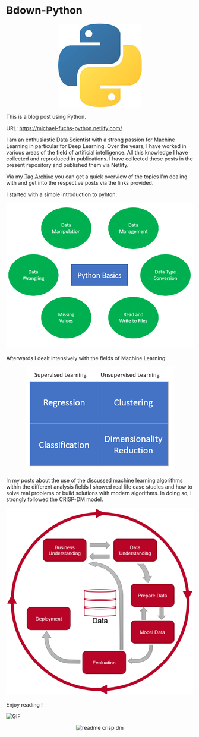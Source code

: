 # Bdown-Python

<p align="center">
  <img src="https://github.com/MFuchs1989/Bdown-Python/blob/master/static/images/Python.jpg?raw=true" alt="python"/>
</p>

This is a blog post using Python.

URL: https://michael-fuchs-python.netlify.com/

I am an enthusiastic Data Scientist with a strong passion for Machine Learning in particular for Deep Learning.
Over the years, I have worked in various areas of the field of artificial intelligence. 
All this knowledge I have collected and reproduced in publications.
I have collected these posts in the present repository and published them via Netlify. 

Via my [Tag Archive](https://michael-fuchs-python.netlify.app/2019/01/01/tag-archive/) you can get a quick overview of the topics I'm dealing with and get into the respective posts via the links provided. 

I started with a simple introduction to pyhton:

![Python Basics](static/images/readme_python_basics.png)


Afterwards I dealt intensively with the fields of Machine Learning:

<p align="center">
  <img src="https://github.com/MFuchs1989/Bdown-Python/blob/master/static/images/readme_ML.png?raw=true" alt="readme ml"/>
</p>


In my posts about the use of the discussed machine learning algorithms within the different analysis fields I showed real life case studies and how to solve real problems or build solutions with modern algorithms. 
In doing so, I strongly followed the CRISP-DM model.

<p align="center">
  <img src="https://github.com/MFuchs1989/Bdown-Python/blob/master/static/images/readme_crisp_dm.png?raw=true" alt="readme crisp dm"/>
</p>


Enjoy reading !

![GIF](https://media.giphy.com/media/vFKqnCdLPNOKc/giphy.gif)

<p align="center">
  <img src="https://media.giphy.com/media/vFKqnCdLPNOKc/giphy.gif?raw=true" alt="readme crisp dm"/>
</p>



